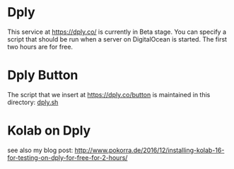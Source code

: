 Dply
===

This service at https://dply.co/ is currently in Beta stage. You can specify a script that should be run when a server on DigitalOcean is started. The first two hours are for free.

Dply Button
===

The script that we insert at https://dply.co/button is maintained in this directory: [dply.sh](dply.sh)


Kolab on Dply
===

see also my blog post: http://www.pokorra.de/2016/12/installing-kolab-16-for-testing-on-dply-for-free-for-2-hours/
